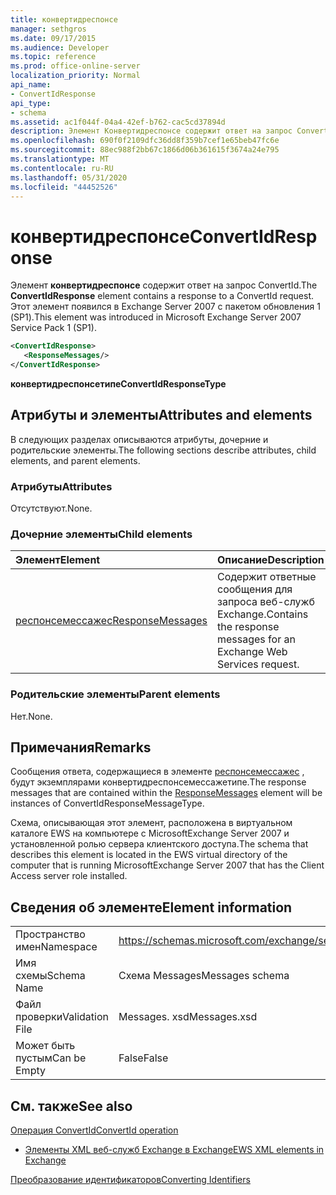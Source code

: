 ```yaml
---
title: конвертидреспонсе
manager: sethgros
ms.date: 09/17/2015
ms.audience: Developer
ms.topic: reference
ms.prod: office-online-server
localization_priority: Normal
api_name:
- ConvertIdResponse
api_type:
- schema
ms.assetid: ac1f044f-04a4-42ef-b762-cac5cd37894d
description: Элемент Конвертидреспонсе содержит ответ на запрос ConvertId. Этот элемент появился в Exchange Server 2007 с пакетом обновления 1 (SP1).
ms.openlocfilehash: 690f0f2109dfc36dd8f359b7cef1e65beb47fc6e
ms.sourcegitcommit: 88ec988f2bb67c1866d06b361615f3674a24e795
ms.translationtype: MT
ms.contentlocale: ru-RU
ms.lasthandoff: 05/31/2020
ms.locfileid: "44452526"
---
```

# <a name="convertidresponse"></a><span data-ttu-id="76b23-104">конвертидреспонсе</span><span class="sxs-lookup"><span data-stu-id="76b23-104">ConvertIdResponse</span></span>

<span data-ttu-id="76b23-105">Элемент **конвертидреспонсе** содержит ответ на запрос ConvertId.</span><span class="sxs-lookup"><span data-stu-id="76b23-105">The **ConvertIdResponse** element contains a response to a ConvertId request.</span></span> <span data-ttu-id="76b23-106">Этот элемент появился в Exchange Server 2007 с пакетом обновления 1 (SP1).</span><span class="sxs-lookup"><span data-stu-id="76b23-106">This element was introduced in Microsoft Exchange Server 2007 Service Pack 1 (SP1).</span></span> 
  
```xml
<ConvertIdResponse>
   <ResponseMessages/>
</ConvertIdResponse>
```

 <span data-ttu-id="76b23-107">**конвертидреспонсетипе**</span><span class="sxs-lookup"><span data-stu-id="76b23-107">**ConvertIdResponseType**</span></span>
## <a name="attributes-and-elements"></a><span data-ttu-id="76b23-108">Атрибуты и элементы</span><span class="sxs-lookup"><span data-stu-id="76b23-108">Attributes and elements</span></span>

<span data-ttu-id="76b23-109">В следующих разделах описываются атрибуты, дочерние и родительские элементы.</span><span class="sxs-lookup"><span data-stu-id="76b23-109">The following sections describe attributes, child elements, and parent elements.</span></span>
  
### <a name="attributes"></a><span data-ttu-id="76b23-110">Атрибуты</span><span class="sxs-lookup"><span data-stu-id="76b23-110">Attributes</span></span>

<span data-ttu-id="76b23-111">Отсутствуют.</span><span class="sxs-lookup"><span data-stu-id="76b23-111">None.</span></span>
  
### <a name="child-elements"></a><span data-ttu-id="76b23-112">Дочерние элементы</span><span class="sxs-lookup"><span data-stu-id="76b23-112">Child elements</span></span>

|<span data-ttu-id="76b23-113">**Элемент**</span><span class="sxs-lookup"><span data-stu-id="76b23-113">**Element**</span></span>|<span data-ttu-id="76b23-114">**Описание**</span><span class="sxs-lookup"><span data-stu-id="76b23-114">**Description**</span></span>|
|:-----|:-----|
|[<span data-ttu-id="76b23-115">респонсемессажес</span><span class="sxs-lookup"><span data-stu-id="76b23-115">ResponseMessages</span></span>](responsemessages.md) <br/> |<span data-ttu-id="76b23-116">Содержит ответные сообщения для запроса веб-служб Exchange.</span><span class="sxs-lookup"><span data-stu-id="76b23-116">Contains the response messages for an Exchange Web Services request.</span></span>  <br/> |
   
### <a name="parent-elements"></a><span data-ttu-id="76b23-117">Родительские элементы</span><span class="sxs-lookup"><span data-stu-id="76b23-117">Parent elements</span></span>

<span data-ttu-id="76b23-118">Нет.</span><span class="sxs-lookup"><span data-stu-id="76b23-118">None.</span></span>
  
## <a name="remarks"></a><span data-ttu-id="76b23-119">Примечания</span><span class="sxs-lookup"><span data-stu-id="76b23-119">Remarks</span></span>

<span data-ttu-id="76b23-120">Сообщения ответа, содержащиеся в элементе [респонсемессажес](responsemessages.md) , будут экземплярами конвертидреспонсемессажетипе.</span><span class="sxs-lookup"><span data-stu-id="76b23-120">The response messages that are contained within the [ResponseMessages](responsemessages.md) element will be instances of ConvertIdResponseMessageType.</span></span> 
  
<span data-ttu-id="76b23-121">Схема, описывающая этот элемент, расположена в виртуальном каталоге EWS на компьютере с MicrosoftExchange Server 2007 и установленной ролью сервера клиентского доступа.</span><span class="sxs-lookup"><span data-stu-id="76b23-121">The schema that describes this element is located in the EWS virtual directory of the computer that is running MicrosoftExchange Server 2007 that has the Client Access server role installed.</span></span>
  
## <a name="element-information"></a><span data-ttu-id="76b23-122">Сведения об элементе</span><span class="sxs-lookup"><span data-stu-id="76b23-122">Element information</span></span>

|||
|:-----|:-----|
|<span data-ttu-id="76b23-123">Пространство имен</span><span class="sxs-lookup"><span data-stu-id="76b23-123">Namespace</span></span>  <br/> |https://schemas.microsoft.com/exchange/services/2006/messages  <br/> |
|<span data-ttu-id="76b23-124">Имя схемы</span><span class="sxs-lookup"><span data-stu-id="76b23-124">Schema Name</span></span>  <br/> |<span data-ttu-id="76b23-125">Схема Messages</span><span class="sxs-lookup"><span data-stu-id="76b23-125">Messages schema</span></span>  <br/> |
|<span data-ttu-id="76b23-126">Файл проверки</span><span class="sxs-lookup"><span data-stu-id="76b23-126">Validation File</span></span>  <br/> |<span data-ttu-id="76b23-127">Messages. xsd</span><span class="sxs-lookup"><span data-stu-id="76b23-127">Messages.xsd</span></span>  <br/> |
|<span data-ttu-id="76b23-128">Может быть пустым</span><span class="sxs-lookup"><span data-stu-id="76b23-128">Can be Empty</span></span>  <br/> |<span data-ttu-id="76b23-129">False</span><span class="sxs-lookup"><span data-stu-id="76b23-129">False</span></span>  <br/> |
   
## <a name="see-also"></a><span data-ttu-id="76b23-130">См. также</span><span class="sxs-lookup"><span data-stu-id="76b23-130">See also</span></span>



[<span data-ttu-id="76b23-131">Операция ConvertId</span><span class="sxs-lookup"><span data-stu-id="76b23-131">ConvertId operation</span></span>](convertid-operation.md)


- [<span data-ttu-id="76b23-132">Элементы XML веб-служб Exchange в Exchange</span><span class="sxs-lookup"><span data-stu-id="76b23-132">EWS XML elements in Exchange</span></span>](ews-xml-elements-in-exchange.md)


[<span data-ttu-id="76b23-133">Преобразование идентификаторов</span><span class="sxs-lookup"><span data-stu-id="76b23-133">Converting Identifiers</span></span>](https://msdn.microsoft.com/library/a5391746-b6ef-4f48-8fc8-8255258651aa%28Office.15%29.aspx)

